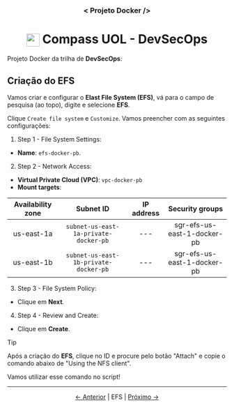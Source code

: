 <h3 align="center">< Projeto Docker /></h3>

<h1 align="center">
    <img align="center" src="https://logospng.org/download/uol/logo-uol-icon-256.png" width="30" height="30" /> Compass UOL - DevSecOps
</h1>

Projeto Docker da trilha de **DevSecOps**:

## Criação do EFS

Vamos criar e configurar o **Elast File System (EFS)**, vá para o campo de pesquisa (ao topo), digite e selecione **EFS**.

Clique `Create file system` e `Customize`. Vamos preencher com as seguintes configurações:

1. Step 1 - File System Settings:

- **Name**: `efs-docker-pb`.

2. Step 2 - Network Access:

- **Virtual Private Cloud (VPC)**: `vpc-docker-pb`
- **Mount targets**:

| Availability zone |               Subnet ID               | IP address |       Security groups       |
| :---------------: | :-----------------------------------: | :--------: | :-------------------------: |
|    us-east-1a     | `subnet-us-east-1a-private-docker-pb` |    ---     | sgr-efs-us-east-1-docker-pb |
|    us-east-1b     | `subnet-us-east-1b-private-docker-pb` |    ---     | sgr-efs-us-east-1-docker-pb |

3. Step 3 - File System Policy:

- Clique em **Next**.

4. Step 4 - Review and Create:

- Clique em **Create**.

> [!TIP]
> Após a criação do **EFS**, clique no ID e procure pelo botão "Attach" e copie o comando abaixo de "Using the NFS client".
>
> Vamos utilizar esse comando no script!

---

<div align="center">

[← Anterior](.security_groups.md) | EFS | [Próximo →](7.rds.md)

<div>
